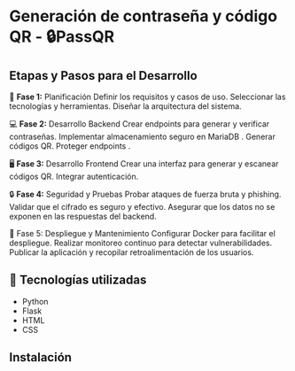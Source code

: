 # Generación de contraseña y código QR - 🔒PassQR

## Etapas y Pasos para el Desarrollo
🧠 **Fase 1:** Planificación
Definir los requisitos y casos de uso.
Seleccionar las tecnologías y herramientas.
Diseñar la arquitectura del sistema.


💻 **Fase 2:** Desarrollo Backend
Crear endpoints para generar y verificar contraseñas.
Implementar almacenamiento seguro en MariaDB .
Generar códigos QR.
Proteger endpoints .


🖥️ **Fase 3:** Desarrollo Frontend
Crear una interfaz para generar y escanear códigos QR.
Integrar autenticación.


🔒 **Fase 4:** Seguridad y Pruebas
Probar ataques de fuerza bruta y phishing.
Validar que el cifrado es seguro y efectivo.
Asegurar que los datos no se exponen en las respuestas del backend.


🚀 Fase 5: Despliegue y Mantenimiento
Configurar Docker para facilitar el despliegue.
Realizar monitoreo continuo para detectar vulnerabilidades.
Publicar la aplicación y recopilar retroalimentación de los usuarios.

## 🚀 Tecnologías utilizadas  
- Python
- Flask
- HTML
- CSS


##  Instalación  


